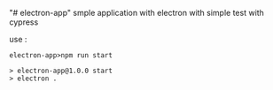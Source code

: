 "# electron-app" 
smple application with electron  with simple test with cypress 

use :

```
electron-app>npm run start

> electron-app@1.0.0 start
> electron .
```

